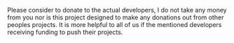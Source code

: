 Please consider to donate to the actual developers, I do not take any money from you nor is this project designed to make any donations out from other peoples projects. It is more helpful to all of us if the mentioned developers receiving funding to push their projects.
